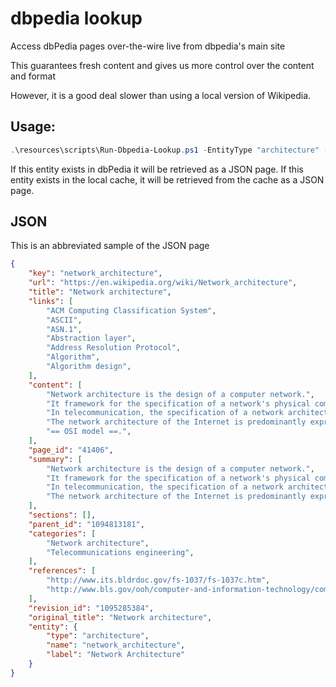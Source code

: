 # dbpedia lookup
Access dbPedia pages over-the-wire live from dbpedia's main site

This guarantees fresh content and gives us more control over the content and format

However, it is a good deal slower than using a local version of Wikipedia.

## Usage:
```powershell
.\resources\scripts\Run-Dbpedia-Lookup.ps1 -EntityType "architecture" -EntityName "network_architecture" -EntityLabel "Network Architecture"
```

If this entity exists in dbPedia it will be retrieved as a JSON page.  If this entity exists in the local cache, it will be retrieved from the cache as a JSON page.

## JSON
This is an abbreviated sample of the JSON page
```json
{
    "key": "network_architecture",
    "url": "https://en.wikipedia.org/wiki/Network_architecture",
    "title": "Network architecture",
    "links": [
        "ACM Computing Classification System",
        "ASCII",
        "ASN.1",
        "Abstraction layer",
        "Address Resolution Protocol",
        "Algorithm",
        "Algorithm design",        
    ],
    "content": [
        "Network architecture is the design of a computer network.",
        "It framework for the specification of a network's physical components and their functional organization and configuration, its operational principles and procedures, as well as communication protocols used.",
        "In telecommunication, the specification of a network architecture may also include a detailed description of products and services delivered via a communications network, as well as detailed rate and billing structures under which services are compensated.",
        "The network architecture of the Internet is predominantly expressed by its use of the Internet protocol suite, rather than a specific model for interconnecting networks or nodes in the network, or the usage of specific types of hardware links.",
        "== OSI model ==.",
    ],
    "page_id": "41406",
    "summary": [
        "Network architecture is the design of a computer network.",
        "It framework for the specification of a network's physical components and their functional organization and configuration, its operational principles and procedures, as well as communication protocols used.",
        "In telecommunication, the specification of a network architecture may also include a detailed description of products and services delivered via a communications network, as well as detailed rate and billing structures under which services are compensated.",
        "The network architecture of the Internet is predominantly expressed by its use of the Internet protocol suite, rather than a specific model for interconnecting networks or nodes in the network, or the usage of specific types of hardware links."
    ],
    "sections": [],
    "parent_id": "1094813181",
    "categories": [
        "Network architecture",
        "Telecommunications engineering",
    ],
    "references": [
        "http://www.its.bldrdoc.gov/fs-1037/fs-1037c.htm",
        "http://www.bls.gov/ooh/computer-and-information-technology/computer-network-architects.htm",
    ],
    "revision_id": "1095285384",
    "original_title": "Network architecture",
    "entity": {
        "type": "architecture",
        "name": "network_architecture",
        "label": "Network Architecture"
    }
}
```